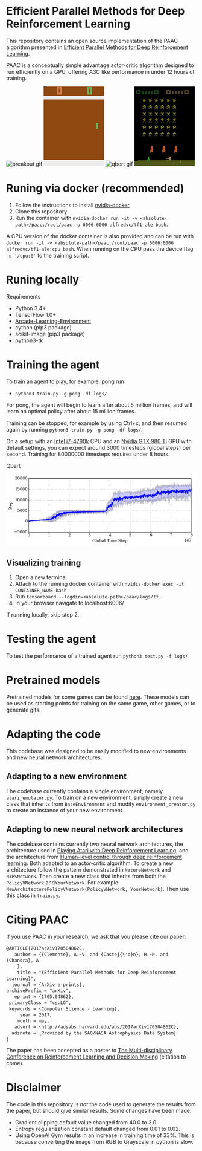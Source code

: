 # Efficient Parallel Methods for Deep Reinforcement Learning
This repository contains an open source implementation of the PAAC algorithm presented in [Efficient Parallel Methods for Deep Reinforcement Learning](https://arxiv.org/abs/1705.04862).

PAAC is a conceptually simple advantage actor-critic algorithm designed to run efficiently on a GPU, offering A3C like performance in under 12 hours of training.

![breakout gif](readme_files/breakout_2x.gif "Breakout")
![pong gif](readme_files/pong_2x.gif "Pong")
![qbert gif](readme_files/qbert_2x.gif "Qbert")
![space invaders gif](readme_files/space_invaders_2x.gif "Space invaders")

# Runing via docker (recommended)
1. Follow the instructions to install [nvidia-docker](https://github.com/NVIDIA/nvidia-docker/)
2. Clone this repository
3. Run the container with ```nvidia-docker run -it -v <absolute-path>/paac:/root/paac -p 6006:6006 alfredvc/tf1-ale bash```.

A CPU version of the docker container is also provided and can be run with ```docker run -it -v <absolute-path>/paac:/root/paac -p 6006:6006 alfredvc/tf1-ale:cpu bash```.
When running on the CPU pass the device flag ```-d '/cpu:0'``` to the training script.

# Runing locally
Requirements
* Python 3.4+
* TensorFlow 1.0+
* [Arcade-Learning-Environment](https://github.com/mgbellemare/Arcade-Learning-Environment)
* cython (pip3 package)
* scikit-image (pip3 package)
* python3-tk

# Training the agent
To train an agent to play, for example, pong run
* ```python3 train.py -g pong -df logs/```

For pong, the agent will begin to learn after about 5 million frames, and will learn an optimal policy after about 15 million frames.

Training can be stopped, for example by using Ctrl+c, and then resumed again by running ```python3 train.py -g pong -df logs/```.

On a setup with an [Intel i7-4790k](http://ark.intel.com/products/80807/Intel-Core-i7-4790K-Processor-8M-Cache-up-to-4_40-GHz) CPU and an [Nvidia GTX 980 Ti](http://www.geforce.com/hardware/desktop-gpus/geforce-gtx-980-ti) GPU with default settings, you can expect around 3000 timesteps (global steps) per second.
Training for 80000000 timesteps requires under 8 hours.

Qbert

![qbert learning graph](readme_files/qbert_learning_graph.png "Qbert")

## Visualizing training
1. Open a new terminal
2. Attach to the running docker container with ```nvidia-docker exec -it CONTAINER_NAME bash```
3. Run ```tensorboard --logdir=<absolute-path>/paac/logs/tf```.
4. In your browser navigate to localhost:6006/

If running locally, skip step 2.

# Testing the agent
To test the performance of a trained agent run ```python3 test.py -f logs/```

# Pretrained models
Pretrained models for some games can be found [here](pretrained).
These models can be used as starting points for training on the same game, other games, or to generate gifs.

# Adapting the code
This codebase was designed to be easily modified to new environments and new neural network architectures.

## Adapting to a new environment
The codebase currently contains a single environment, namely ```atari_emulator.py```. To train on a new environment, simply 
create a new class that inherits from ```BaseEnvironment``` and modify ```environment_creator.py``` to create an instance of your new environment.

## Adapting to new neural network architectures
The codebase contains currently two neural network architectures, the architecture used in [Playing Atari with Deep Reinforcement Learning](https://arxiv.org/abs/1312.5602), and the architecture from [Human-level control through deep reinforcement learning](https://www.nature.com/nature/journal/v518/n7540/full/nature14236.html). Both adapted to an actor-critic algorithm.
To create a new architecture follow the pattern demonstrated in ```NatureNetwork``` and ```NIPSNetwork```.
Then create a new class that inherits from both the ```PolicyVNetwork``` and```YourNetwork```. For example:  ```NewArchitecturePolicyVNetwork(PolicyVNetwork, YourNetwork)```. Then use this class in ```train.py```.

# Citing PAAC
If you use PAAC in your research, we ask that you please cite our paper:
```
@ARTICLE{2017arXiv170504862C,
   author = {{Clemente}, A.~V. and {Castej{\'o}n}, H.~N. and {Chandra}, A.
	},
    title = "{Efficient Parallel Methods for Deep Reinforcement Learning}",
  journal = {ArXiv e-prints},
archivePrefix = "arXiv",
   eprint = {1705.04862},
 primaryClass = "cs.LG",
 keywords = {Computer Science - Learning},
     year = 2017,
    month = may,
   adsurl = {http://adsabs.harvard.edu/abs/2017arXiv170504862C},
  adsnote = {Provided by the SAO/NASA Astrophysics Data System}
}
```

The paper has been accepted as a poster to [The Multi-disciplinary Conference on Reinforcement Learning and Decision Making](http://rldm.org/) (citation to come).

# Disclaimer
The code in this repository is _not_ the code used to generate the results from the paper, but should give similar results.
Some changes have been made:
* Gradient clipping default value changed from 40.0 to 3.0.
* Entropy regularization constant default changed from 0.01 to 0.02.
* Using OpenAI Gym results in an increase in training time of 33%. This is because converting the image from RGB to Grayscale in python is slow.


